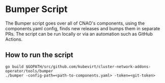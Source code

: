 # Bumper Script

The Bumper script goes over all of CNAO's components, using the components.yaml config, finds new releases and bumps them in separate PRs. The script can be run locally or via an automation such as GitHub Actions.

## How to run the script

```
go build $GOPATH/src/github.com/kubevirt/cluster-network-addons-operator/tools/bumper
./bumper -config-path=<path-to-components.yaml> -token=<git-token>
```
